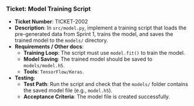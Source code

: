 ### Ticket: Model Training Script

- **Ticket Number**: TICKET-2002
- **Description**: In `src/model.py`, implement a training script that loads the pre-generated data from Sprint 1, trains the model, and saves the trained model to the `models/` directory.
- **Requirements / Other docs**:
  - **Training Loop**: The script must use `model.fit()` to train the model.
  - **Model Saving**: The trained model should be saved to `models/model.h5`.
  - **Tools**: `TensorFlow/Keras`.
- **Testing**:
  - **Test Path**: Run the script and check that the `models/` folder contains the saved model file (e.g., `model.h5`).
  - **Acceptance Criteria**: The model file is created successfully. 